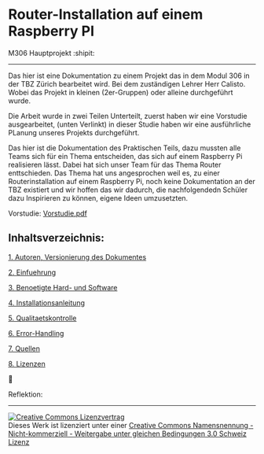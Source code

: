 # Router-Installation auf einem Raspberry PI
M306 Hauptprojekt :shipit:

--------------

Das hier ist eine Dokumentation zu einem Projekt das in dem Modul 306 in der TBZ Zürich bearbeitet wird. Bei dem zuständigen Lehrer Herr Calisto. Wobei das Projekt in kleinen (2er-Gruppen) oder alleine durchgeführt wurde. 

Die Arbeit wurde in zwei Teilen Unterteilt, zuerst haben wir eine Vorstudie ausgearbeitet, (unten Verlinkt) in dieser Studie haben wir eine ausführliche PLanung unseres Projekts durchgeführt.

Das hier ist die Dokumentation des Praktischen Teils, dazu mussten alle Teams sich für ein Thema entscheiden, das sich auf einem Raspberry Pi realisieren lässt. Dabei hat sich unser Team  für das Thema Router enttschieden. 
Das Thema hat uns angesprochen weil es, zu einer Routerinstallation auf einem Raspberry Pi, noch keine Dokumentation an der TBZ existiert und wir hoffen das wir dadurch, die nachfolgendedn Schüler dazu Inspirieren zu können, eigene Ideen umzusetzten. 

Vorstudie: [Vorstudie.pdf](https://github.com/FalcKat/WS_Router/files/7416091/Vorstudie.pdf)

Inhaltsverzeichnis:
-------------------
[1. Autoren, Versionierung des Dokumentes](M306Router/Autoren.md "1. Autoren, Versionierung des Dokumentes ")

[2. Einfuehrung](M306Router/Einfuehrung.md "2. Einfuehrung ")

[3. Benoetigte Hard- und Software](M306Router/Hardware.md  "3. Benoetigte Hard- und Software" )
	
[4. Installationsanleitung](M306Router/Installationsanleitung.md "4. Installationsanleitung")

[5. Qualitaetskontrolle](M306Router/Qualitaetskontrolle.md "5. Qualitaetskontrolle")

[6. Error-Handling](M306Router/Error-Handling.md  "6. Error-Handling ")

[7. Quellen](M306Router/Quellen.md "7. Quellen")

[8. Lizenzen](M306Router/Lizenz.md "8. Lizenzen" )
 

:paw_prints:

Reflektion: 


- - -

<a rel="license" href="http://creativecommons.org/licenses/by-nc-sa/3.0/ch/"><img alt="Creative Commons Lizenzvertrag" style="border-width:0" src="https://i.creativecommons.org/l/by-nc-sa/3.0/ch/88x31.png" /></a><br />Dieses Werk ist lizenziert unter einer <a rel="license" href="http://creativecommons.org/licenses/by-nc-sa/3.0/ch/">Creative Commons Namensnennung - Nicht-kommerziell - Weitergabe unter gleichen Bedingungen 3.0 Schweiz Lizenz</a>
